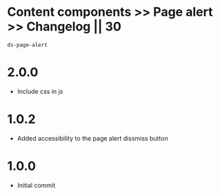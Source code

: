 # Content components >> Page alert >> Changelog || 30

`ds-page-alert`

# 2.0.0
* Include css in js

# 1.0.2
* Added accessibility to the page alert dissmiss button

# 1.0.0
* Initial commit

